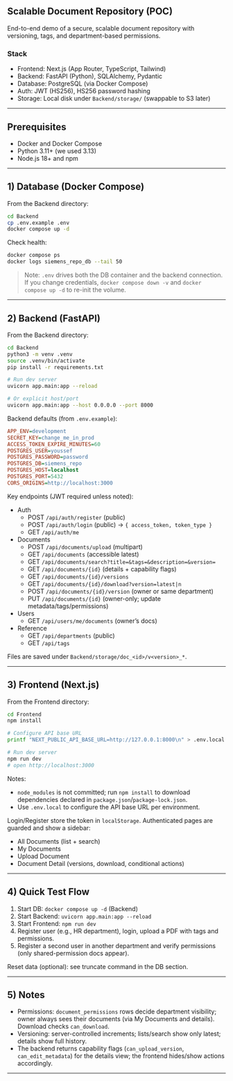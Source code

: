 ## Scalable Document Repository (POC)

End-to-end demo of a secure, scalable document repository with versioning, tags, and department-based permissions.

### Stack
- Frontend: Next.js (App Router, TypeScript, Tailwind)
- Backend: FastAPI (Python), SQLAlchemy, Pydantic
- Database: PostgreSQL (via Docker Compose)
- Auth: JWT (HS256), HS256 password hashing
- Storage: Local disk under `Backend/storage/` (swappable to S3 later)

---

## Prerequisites
- Docker and Docker Compose
- Python 3.11+ (we used 3.13)
- Node.js 18+ and npm

---

## 1) Database (Docker Compose)

From the Backend directory:

```bash
cd Backend
cp .env.example .env
docker compose up -d
```

Check health:

```bash
docker compose ps
docker logs siemens_repo_db --tail 50
```

> Note: `.env` drives both the DB container and the backend connection. If you change credentials, `docker compose down -v` and `docker compose up -d` to re-init the volume.

---

## 2) Backend (FastAPI)

From the Backend directory:

```bash
cd Backend
python3 -m venv .venv
source .venv/bin/activate
pip install -r requirements.txt

# Run dev server
uvicorn app.main:app --reload

# Or explicit host/port
uvicorn app.main:app --host 0.0.0.0 --port 8000
```

Backend defaults (from `.env.example`):

```ini
APP_ENV=development
SECRET_KEY=change_me_in_prod
ACCESS_TOKEN_EXPIRE_MINUTES=60
POSTGRES_USER=youssef
POSTGRES_PASSWORD=password
POSTGRES_DB=siemens_repo
POSTGRES_HOST=localhost
POSTGRES_PORT=5432
CORS_ORIGINS=http://localhost:3000
```

Key endpoints (JWT required unless noted):

- Auth
  - POST `/api/auth/register` (public)
  - POST `/api/auth/login` (public) → `{ access_token, token_type }`
  - GET `/api/auth/me`
- Documents
  - POST `/api/documents/upload` (multipart)
  - GET `/api/documents` (accessible latest)
  - GET `/api/documents/search?title=&tags=&description=&version=`
  - GET `/api/documents/{id}` (details + capability flags)
  - GET `/api/documents/{id}/versions`
  - GET `/api/documents/{id}/download?version=latest|n`
  - POST `/api/documents/{id}/version` (owner or same department)
  - PUT `/api/documents/{id}` (owner-only; update metadata/tags/permissions)
- Users
  - GET `/api/users/me/documents` (owner’s docs)
- Reference
  - GET `/api/departments` (public)
  - GET `/api/tags`

Files are saved under `Backend/storage/doc_<id>/v<version>_*`.

---

## 3) Frontend (Next.js)

From the Frontend directory:

```bash
cd Frontend
npm install

# Configure API base URL
printf "NEXT_PUBLIC_API_BASE_URL=http://127.0.0.1:8000\n" > .env.local

# Run dev server
npm run dev
# open http://localhost:3000
```

Notes:
- `node_modules` is not committed; run `npm install` to download dependencies declared in `package.json`/`package-lock.json`.
- Use `.env.local` to configure the API base URL per environment.

Login/Register store the token in `localStorage`. Authenticated pages are guarded and show a sidebar:
- All Documents (list + search)
- My Documents
- Upload Document
- Document Detail (versions, download, conditional actions)

---

## 4) Quick Test Flow
1) Start DB: `docker compose up -d` (Backend)
2) Start Backend: `uvicorn app.main:app --reload`
3) Start Frontend: `npm run dev`
4) Register user (e.g., HR department), login, upload a PDF with tags and permissions.
5) Register a second user in another department and verify permissions (only shared-permission docs appear).

Reset data (optional): see truncate command in the DB section.

---

## 5) Notes
- Permissions: `document_permissions` rows decide department visibility; owner always sees their documents (via My Documents and details). Download checks `can_download`.
- Versioning: server-controlled increments; lists/search show only latest; details show full history.
- The backend returns capability flags (`can_upload_version`, `can_edit_metadata`) for the details view; the frontend hides/show actions accordingly.

---


